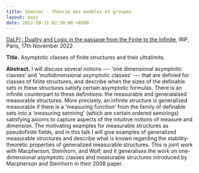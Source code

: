 ```yaml
---
title: Seminar - Théorie des modèles et groupes
layout: post
date: 2022-10-31 02:30:00 +0200
---
```

[DaLFI : Duality and Logic in the passage from the Finite to the Infinite][DaLFI], IRIF, Paris, 17th November 2022

[DaLFI]: https://www.samvangool.net/dalfi.html

**Title.**
Asymptotic classes of finite structures and their ultralimits.

**Abstract.**
I will discuss several notions
--- 'one dimensional asymptotic classes' and 'multidimensional asymptotic classes' --- 
that are defined for classes of finite structures,
and describe when the sizes of the definable sets in these structures satisfy certain asymptotic formulas.
There is an infinite counterpart to these definitions:
the measurable and generalaised measurable structures.
More precisely, an infinite structure is generalized measurable if there is a 'measuring
function' from the family of definable sets into a 'measuring semiring'
(which are certain ordered semirings)
satisfying axioms to capture aspects of the intuitive notions of measure and dimension.
The motivating examples for measurable structures as pseudofinite
fields, and in this talk 
I will give examples of generalized measurable structures and describe
what is known regarding the stability-theoretic properties of
generalized measurable structures.
This is joint work with Macpherson, Steinhorn, and Wolf, and it
generalises the work on one-dimensional asymptotic classes and measurable structures introduced by Macpherson and Steinhorn in their 2008 paper.
